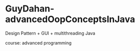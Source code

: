 # GuyDahan-advancedOopConceptsInJava 

Design Pattern + GUI + multithreading Java 

course: advanced programming
 